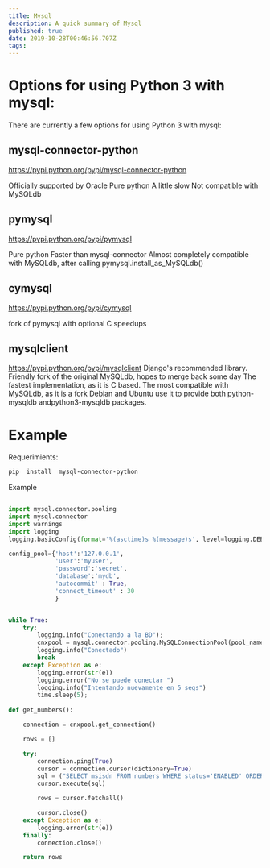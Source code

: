 ```yaml
---
title: Mysql
description: A quick summary of Mysql
published: true
date: 2019-10-28T00:46:56.707Z
tags: 
---
```


# Options for using Python 3 with mysql:
There are currently a few options for using Python 3 with mysql:

## mysql-connector-python
https://pypi.python.org/pypi/mysql-connector-python

Officially supported by Oracle
Pure python
A little slow
Not compatible with MySQLdb

## pymysql
https://pypi.python.org/pypi/pymysql

Pure python
Faster than mysql-connector
Almost completely compatible with MySQLdb, after calling pymysql.install_as_MySQLdb()

## cymysql
https://pypi.python.org/pypi/cymysql

fork of pymysql with optional C speedups

## mysqlclient
https://pypi.python.org/pypi/mysqlclient
Django's recommended library.
Friendly fork of the original MySQLdb, hopes to merge back some day
The fastest implementation, as it is C based.
The most compatible with MySQLdb, as it is a fork
Debian and Ubuntu use it to provide both python-mysqldb andpython3-mysqldb packages.


# Example
Requerimients:

```sh
pip  install  mysql-connector-python
```

Example


```python

import mysql.connector.pooling
import mysql.connector
import warnings
import logging
logging.basicConfig(format='%(asctime)s %(message)s', level=logging.DEBUG)

config_pool={'host':'127.0.0.1',
             'user':'myuser',
             'password':'secret',
             'database':'mydb',
             'autocommit' : True,
             'connect_timeout' : 30             
             }


while True:
    try:
        logging.info("Conectando a la BD");
        cnxpool = mysql.connector.pooling.MySQLConnectionPool(pool_name='whatssapp_dbpool', pool_size=5, **config_pool)
        logging.info("Conectado")
        break
    except Exception as e:
        logging.error(str(e))
        logging.error("No se puede conectar ")
        logging.info("Intentando nuevamente en 5 segs")
        time.sleep(5);
				
def get_numbers():

    connection = cnxpool.get_connection()

    rows = []

    try:
        connection.ping(True)
        cursor = connection.cursor(dictionary=True)
        sql = ("SELECT msisdn FROM numbers WHERE status='ENABLED' ORDER BY RAND()")
        cursor.execute(sql)

        rows = cursor.fetchall()

        cursor.close()
    except Exception as e:
        logging.error(str(e))
    finally:
        connection.close()

    return rows

```

